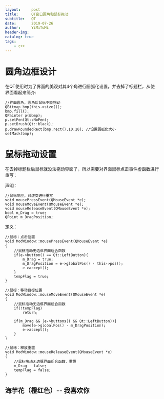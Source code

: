 ```yaml
---
layout:     post
title:      QT窗口圆角和鼠标拖动
subtitle:   QT
date:       2019-07-26
author:     YiMiTuMi
header-img: 
catalog: true
tags:
    - c++
---
```

# 圆角边框设计

在QT使用时为了界面的美观对其4个角进行圆弧化设置，并去掉了标题栏，从使界面看起来简介:

	//界面圆角，圆角后鼠标不能拖动
    QBitmap bmp(this->size());
    bmp.fill();
    QPainter p(&bmp);
    p.setPen(Qt::NoPen);
    p.setBrush(Qt::black);
    p.drawRoundedRect(bmp.rect(),10,10); //设置圆弧化大小
    setMask(bmp);

# 鼠标拖动设置

在去掉标题栏后鼠标就没法拖动界面了，所以需要对界面鼠标点击事件虚函数进行重写：

声明：

	//鼠标响应，对虚类进行重写
    void mousePressEvent(QMouseEvent *e);
    void mouseMoveEvent(QMouseEvent *e);
    void mouseReleaseEvent(QMouseEvent *e);
	bool m_Drag = true;
    QPoint m_DragPosition;

定义：

	//鼠标：点击位置
	void ModWindow::mousePressEvent(QMouseEvent *e)
	{
	    //鼠标拖动无边框界面组合函数
	    if(e->button() == Qt::LeftButton){
	        m_Drag = true;
	        m_DragPosition = e->globalPos() - this->pos();
	        e->accept();
	    }
	    tempFlag = true;
	}

	//鼠标：移动目标位置
	void ModWindow::mouseMoveEvent(QMouseEvent *e)
	{
	    //鼠标拖动无边框界面组合函数
	    if(!tempFlag)
	        return;
	
	    if(m_Drag && (e->buttons() && Qt::LeftButton)){
	        move(e->globalPos() - m_DragPosition);
	        e->accept();
	    }
	}

	//鼠标：释放重置
	void ModWindow::mouseReleaseEvent(QMouseEvent *e)
	{
	    //鼠标拖动无边框界面组合函数，重置
	    m_Drag - false;
	    tempFlag = false;
	}

## 海芋花（橙红色）-- 我喜欢你